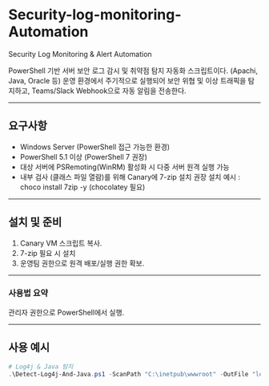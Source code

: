 # Security-log-monitoring-Automation
Security Log Monitoring &amp; Alert Automation

PowerShell 기반 서버 보안 로그 감시 및 취약점 탐지 자동화 스크립트이다. (Apachi, Java, Oracle 등)
운영 환경에서 주기적으로 실행되어 보안 위협 및 이상 트래픽을 탐지하고,
Teams/Slack Webhook으로 자동 알림을 전송한다.

---

## 요구사항
- Windows Server (PowerShell 접근 가능한 환경)
- PowerShell 5.1 이상 (PowerShell 7 권장)
- 대상 서버에 PSRemoting(WinRM) 활성화 시 다중 서버 원격 실행 가능
- 내부 검사 (클래스 파일 열람)를 위해 Canary에 7-zip 설치 권장
  설치 예시 : choco install 7zip -y (chocolatey 필요)

---

## 설치 및 준비
1. Canary VM 스크립트 복사.
2. 7-zip 필요 시 설치
3. 운영팀 권한으로 원격 배포/실행 권한 확보.

---

### 사용법 요약
관리자 권한으로 PowerShell에서 실행.

---

## 사용 예시

``` powershell
# Log4j & Java 탐지
.\Detect-Log4j-And-Java.ps1 -ScanPath "C:\inetpub\wwwroot" -OutFile "log4j_scan_$(Get-Date -Format yyyyMMdd).csv"


